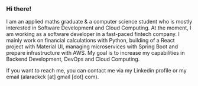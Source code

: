 ### Hi there!

I am an applied maths graduate & a computer science student who is mostly interested in Software Development and Cloud Computing. At the moment, I am working as a software developer in a fast-paced fintech company. I mainly work on financial calculations with Python, building of a React project with Material UI, managing microservices with Spring Boot and prepare infrastructure with AWS. My goal is to increase my capabilities in Backend Development, DevOps and Cloud Computing.

If you want to reach me, you can contact me via my Linkedin profile or my email (alarackck [at] gmail [dot] com). 
